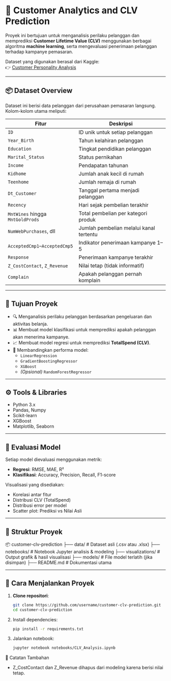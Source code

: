 # 🧠 Customer Analytics and CLV Prediction

Proyek ini bertujuan untuk menganalisis perilaku pelanggan dan memprediksi **Customer Lifetime Value (CLV)** menggunakan berbagai algoritma **machine learning**, serta mengevaluasi penerimaan pelanggan terhadap kampanye pemasaran.

Dataset yang digunakan berasal dari Kaggle:  
👉 [Customer Personality Analysis](https://www.kaggle.com/datasets/imakash3011/customer-personality-analysis/data)

---

## 📦 Dataset Overview

Dataset ini berisi data pelanggan dari perusahaan pemasaran langsung. Kolom-kolom utama meliputi:

| Fitur             | Deskripsi |
|------------------|-----------|
| `ID`             | ID unik untuk setiap pelanggan |
| `Year_Birth`     | Tahun kelahiran pelanggan |
| `Education`      | Tingkat pendidikan pelanggan |
| `Marital_Status` | Status pernikahan |
| `Income`         | Pendapatan tahunan |
| `Kidhome`        | Jumlah anak kecil di rumah |
| `Teenhome`       | Jumlah remaja di rumah |
| `Dt_Customer`    | Tanggal pertama menjadi pelanggan |
| `Recency`        | Hari sejak pembelian terakhir |
| `MntWines` hingga `MntGoldProds` | Total pembelian per kategori produk |
| `NumWebPurchases`, dll | Jumlah pembelian melalui kanal tertentu |
| `AcceptedCmp1`–`AcceptedCmp5` | Indikator penerimaan kampanye 1–5 |
| `Response`       | Penerimaan kampanye terakhir |
| `Z_CostContact`, `Z_Revenue` | Nilai tetap (tidak informatif) |
| `Complain`       | Apakah pelanggan pernah komplain |

---

## 🎯 Tujuan Proyek

- 🔍 Menganalisis perilaku pelanggan berdasarkan pengeluaran dan aktivitas belanja.
- 📊 Membuat model klasifikasi untuk memprediksi apakah pelanggan akan menerima kampanye.
- 📈 Membuat model regresi untuk memprediksi **TotalSpend (CLV)**.
- 🧪 Membandingkan performa model:
  - `LinearRegression`
  - `GradientBoostingRegressor`
  - `XGBoost`
  - *(Opsional)* `RandomForestRegressor`

---

## ⚙️ Tools & Libraries

- Python 3.x
- Pandas, Numpy
- Scikit-learn
- XGBoost
- Matplotlib, Seaborn

---

## 🧪 Evaluasi Model

Setiap model dievaluasi menggunakan metrik:

- **Regresi**: RMSE, MAE, R²
- **Klasifikasi**: Accuracy, Precision, Recall, F1-score

Visualisasi yang disediakan:
- Korelasi antar fitur
- Distribusi CLV (TotalSpend)
- Distribusi error per model
- Scatter plot: Prediksi vs Nilai Asli

---

## 📁 Struktur Proyek
📦 customer-clv-prediction
├── data/ # Dataset asli (.csv atau .xlsx)
├── notebooks/ # Notebook Jupyter analisis & modeling
├── visualizations/ # Output grafik & hasil visualisasi
├── models/ # File model terlatih (jika disimpan)
├── README.md # Dokumentasi utama


---

## 🚀 Cara Menjalankan Proyek

1. **Clone repositori**:
   ```bash
   git clone https://github.com/username/customer-clv-prediction.git
   cd customer-clv-prediction
2. Install dependencies:
   ```bash
   pip install -r requirements.txt
4. Jalankan notebook:
   ```bash
   jupyter notebook notebooks/CLV_Analysis.ipynb

📌 Catatan Tambahan
- Z_CostContact dan Z_Revenue dihapus dari modeling karena berisi nilai tetap.
